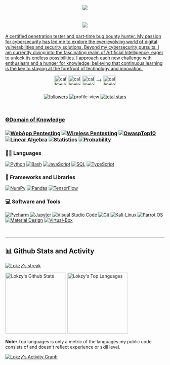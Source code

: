 <p align="center">
  <a href="https://github.com/DenverCoder1/readme-typing-svg">
  <img src="https://readme-typing-svg.demolab.com/?lines=Currently%20delving%20into%20the%20AI%20realm%20%20;Exploring%20the%20endless%20possibilities%20of%20AI%20%20;Stepping%20into%20the%20AI%20labyrinth;&font=Righteous&center=true&width=800&height=40&color=6cc644&vCenter=true&pause=1000&size=30" />
<h1 align="center">
    <img src="https://readme-typing-svg.herokuapp.com/?font=Righteous&size=25&center=true&vCenter=true&width=500&height=70&duration=4000&lines=Hi+There!+👋;+I'm+Lokzy+!;" /> </h1>
 <p> A certified penetration tester and part-time bug bounty hunter. My passion for cybersecurity has led me to explore the ever-evolving world of digital vulnerabilities and security solutions. Beyond my cybersecurity pursuits, I am currently diving into the fascinating realm of Artificial Intelligence, eager to unlock its endless possibilities. I approach each new challenge with enthusiasm and a hunger for knowledge, believing that continuous learning is the key to staying at the forefront of technology and innovation. </p>
  </
<!-- Social icons section -->
<p align="center">
<a href="https://callmelokzy.medium.com" target="blank"><img align="center" src="https://raw.githubusercontent.com/rahuldkjain/github-profile-readme-generator/master/src/images/icons/Social/medium.svg" alt="callmelokzy" height="30" width="40" /></a>
<a href="https://dev.to/callmelokzy" target="blank"><img align="center" src="https://raw.githubusercontent.com/rahuldkjain/github-profile-readme-generator/master/src/images/icons/Social/devto.svg" alt="callmelokzy" height="30" width="40" /></a>
<a href="https://instagram.com/callmelokzy" target="blank"><img align="center" src="https://raw.githubusercontent.com/rahuldkjain/github-profile-readme-generator/master/src/images/icons/Social/instagram.svg" alt="callmelokzy" height="30" width="40" /></a> -->
<a href="https://twitter.com/callmelokzy" target="blank"><img align="center" src="https://raw.githubusercontent.com/rahuldkjain/github-profile-readme-generator/master/src/images/icons/Social/twitter.svg" alt="callmelokzy" height="30" width="40" /></a>

</p>


<!-- Social badges section -->
<!-- Badges with custom icons - https://github.com/DenverCoder1/custom-icon-badges -->
<!-- View counter - https://github.com/DenverCoder1/Simple-View-Counter -->
 <div style="display: flex; justify-content: center;">
   <p align="center">
       <a href="https://github.com/DenverCoder1?tab=followers">
    <img alt="followers" title="Follow me on Github" src="https://custom-icon-badges.demolab.com/github/followers/callmelokzy?color=236ad3&labelColor=1155ba&style=for-the-badge&logo=person-add&label=Follow&logoColor=white"/></a>
  </a>    <img alt="profile-view" src="https://komarev.com/ghpvc/?username=callmelokzy&color=blueviolet" style="max-width: 115px; height: auto;" />
     <a href="https://github.com/DenverCoder1?tab=repositories&sort=stargazers">
    <img alt="total stars" title="Total stars on GitHub" src="https://custom-icon-badges.demolab.com/github/stars/callmelokzy?color=55960c&style=for-the-badge&labelColor=488207&logo=star"/>
</p> </div>

<br/>

<h3> 🌐Domain of Knowledge <h3/>
<p>
      <a href="#"><img alt="WebApp Pentesting" src="https://img.shields.io/badge/WebApp Pentesting-327FC7.svg?logo=app&logoColor=white"></a>
      <a href="#"><img alt="Wireless Pentesting" src ="https://img.shields.io/badge/Wireless Pentesting-4ea94b.svg?logo=net&logoColor=white"></a>
      <a href="#"><img alt="OwaspTop10" src="https://img.shields.io/badge/OwaspTop10-430098.svg?logo=owasp&logoColor=white"></a>
      <a href="#"><img alt="Linear Algebra" src="https://img.shields.io/badge/Linear Algebra-00f.svg?logo=Algebra&logoColor=white"></a>
      <a href="#"><img alt="Statistics" src="https://img.shields.io/badge/Statistics-010101.svg?logo=table&logoColor=white"></a>
      <a href="#"><img alt="Probability" src ="https://img.shields.io/badge/Probability-F00000.svg?logo=Probability&logoColor=white"></a>
<!--       <a href="#"><img alt="PostgreSQL" src ="https://img.shields.io/badge/PostgreSQL-316192.svg?logo=postgresql&logoColor=white"></a>
      <a href="#"><img alt="Render" src="https://img.shields.io/badge/Render-00979D.svg?logo=render&logoColor=white"></a>
      <a href="#"><img alt="Repl.it" src="https://img.shields.io/badge/Repl.it-0D101E.svg?logo=Replit&logoColor=white"></a>
      <a href="#"><img alt="SQLite" src ="https://img.shields.io/badge/SQLite-07405e.svg?logo=sqlite&logoColor=white"></a>
      <a href="#"><img alt="Vercel" src="https://img.shields.io/badge/Vercel-000000.svg?logo=vercel&logoColor=white"></a> -->
</p>


  <h3>👨‍💻 Languages</h3>

  <p>      
      <a href="https://github.com/search?q=user%3ADenverCoder1+language%3Apython"><img alt="Python" src="https://img.shields.io/badge/Python-14354C.svg?logo=python&logoColor=white"></a>
      <a href="https://github.com/search?q=user%3ADenverCoder1+language%3Abash"><img alt="Bash" src="https://img.shields.io/badge/Bash-121011.svg?logo=gnu-bash&logoColor=white"></a>
      <a href="https://github.com/search?q=user%3ADenverCoder1+language%3Ajavascript"><img alt="JavaScript" src="https://img.shields.io/badge/JavaScript-F7DF1E.svg?logo=javascript&logoColor=black"></a>
      <a href="https://github.com/search?q=user%3ADenverCoder1+language%3Asql"><img alt="SQL" src="https://custom-icon-badges.demolab.com/badge/SQL-025E8C.svg?logo=database&logoColor=white"></a>
      <a href="https://github.com/search?q=user%3ADenverCoder1+language%3AtypeScript"><img alt="TypeScript" src="https://img.shields.io/badge/TypeScript-007ACC.svg?logo=typescript&logoColor=white"></a>
  </p>


  <h3>🧰 Frameworks and Libraries</h3>

  <p>
      <a href="#"><img alt="NumPy" src="https://img.shields.io/badge/Numpy-013243.svg?logo=numpy&logoColor=white"></a>
      <a href="#"><img alt="Pandas" src="https://img.shields.io/badge/Pandas-150458.svg?logo=pandas&logoColor=white"></a>
      <a href="#"><img alt="TensorFlow" src="https://img.shields.io/badge/TensorFlow-FF6F00.svg?logo=TensorFlow&logoColor=white"></a>
  </p>


  <h3>💻 Software and Tools</h3>

  <p>
      <a href="#"><img alt="Pycharm" src="https://img.shields.io/badge/Pycharm-34A853.svg?logo=pycharm&logoColor=white"></a>
      <a href="#"><img alt="Jupyter" src="https://img.shields.io/badge/Jupyter-F37626.svg?logo=Jupyter&logoColor=white"></a>
      <a href="#"><img alt="Visual Studio Code" src="https://img.shields.io/badge/VS%20Code-0078d7.svg?logo=visual-studio-code&logoColor=white"></a>
      <a href="#"><img alt="Git" src="https://img.shields.io/badge/Git-F05033.svg?logo=git&logoColor=white"></a>
      <a href="#"><img alt="Kali-Linux" src="https://img.shields.io/badge/KaliLinux-00f.svg?logo=kalilinux&logoColor=white"></a>
      <a href="#"><img alt="Parrot OS" src="https://img.shields.io/badge/ParrotOS-3B5526.svg?logo=debian&logoColor=white"></a>
      <a href="#"><img alt="Material Design" src="https://img.shields.io/badge/VMWare-0081CB.svg?logo=vmware&logoColor=white"></a>
      <a href="#"><img alt="Virtual-Box" src="https://img.shields.io/badge/-Virtualbox-E8E8E8?logo=virtualbox&logoColor=black"></a

  </p>

<br/><hr/>


<h2>📊 Github Stats and Activity</h2>
  <!-- GitHub Readme Streak Stats - https://github.com/DenverCoder1/github-readme-streak-stats -->
  <p>
    <a href="https://github.com/DenverCoder1/github-readme-streak-stats">
      <img title="Lokzy's streak" alt="Lokzy's streak" src="https://streak-stats.demolab.com/?user=callmelokzy&theme=monokai-metallian&hide_border=true"/>
    </a>  </p>

  <!-- https://github.com/anuraghazra/github-readme-stats -->

  <a href="https://github.com/anuraghazra/github-readme-stats"><img alt="Lokzy's Github Stats" src="https://denvercoder1-github-readme-stats.vercel.app/api/?username=callmelokzy&show_icons=true&include_all_commits=true&count_private=true&theme=react&hide_border=true&bg_color=1F222E&title_color=F85D7F&icon_color=F8D866" height="192px"/></a>
  <a href="https://github.com/anuraghazra/github-readme-stats"><img alt="Lokzy's Top Languages" src="https://denvercoder1-github-readme-stats.vercel.app/api/top-langs/?username=callmelokzy&langs_count=8&layout=compact&theme=react&hide_border=true&bg_color=1F222E&title_color=F85D7F&icon_color=F8D866&hide=Jupyter%20Notebook,Roff" height="192px"/></a>
  <br/>

  <b>Note:</b> Top languages is only a metric of the languages my public code consists of and doesn't reflect experience or skill level.
  
  <!-- https://github.com/ashutosh00710/github-readme-activity-graph -->

  <a href="https://github.com/ashutosh00710/github-readme-activity-graph"><img alt="Lokzy's Activity Graph" src="https://github-readme-activity-graph.vercel.app/graph/?username=callmelokzy&bg_color=1F222E&color=F8D866&line=F85D7F&point=FFFFFF&hide_border=true" /></a>
